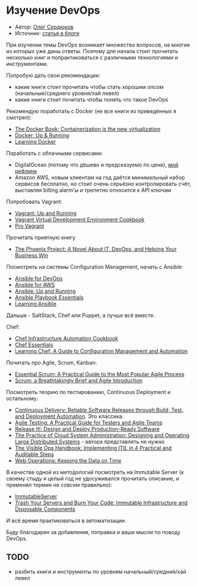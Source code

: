 # Изучение DevOps

- Автор: [Олег Сердюков](https://github.com/ctrld)
- Источник: [статья в блоге](http://ctrld.me/blog/2015/08/31/learning-devops/)

При изучении темы DevOps возникает множество вопросов, на многие из которых уже даны ответы. Поэтому для начала стоит прочитать несколько книг и попрактиковаться с различными технологиями и инструментами.

Попробую дать свои рекомендации:

- какие книги стоит прочитать чтобы стать хорошим опсом (начальные/среднего уровня/хай левел)
- какие книги стоит почитать чтобы понять что такое DevOps

Рекомендую поработать с Docker (не все книги из приведённых я смотрел):

- [The Docker Book: Containerization is the new virtualization](http://www.amazon.com/Docker-Book-Containerization-new-virtualization-ebook/dp/B00LRROTI4/)
- [Docker: Up & Running](http://www.amazon.com/Docker-Up-Running-Karl-Matthias/dp/1491917571/)
- [Learning Docker](http://www.amazon.com/Learning-Docker-Pethuru-Raj/dp/1784397938/)

Поработать с облачными сервисами:

- DigitalOcean (потому что дёшево и предсказуемо по цене), [мой рефлинк](https://www.digitalocean.com/?refcode=ee03d022570e)
- Amazon AWS, новым клиентам на год даётся минимальный набор сервисов бесплатно, но стоит очень серьёзно контролировать счёт, выставляя billing alarm'ы и трепетно относится к API ключам

Попробовать Vagrant:

- [Vagrant: Up and Running](http://www.amazon.com/Vagrant-Up-Running-Mitchell-Hashimoto-ebook/dp/B00D3VH4IO/)
- [Vagrant Virtual Development Environment Cookbook](http://www.amazon.com/Vagrant-Virtual-Development-Environment-Cookbook/dp/1784393746/)
- [Pro Vagrant](http://www.amazon.com/Pro-Vagrant-Wlodzimierz-Gajda/dp/1484200748/)

Прочитать приятную книгу

- [The Phoenix Project: A Novel About IT, DevOps, and Helping Your Business Win](http://www.amazon.com/Phoenix-Project-Helping-Business-ebook/dp/B00AZRBLHO/)

Посмотреть на системы Configuration Management, начать с Ansible:

- [Ansible for DevOps](https://leanpub.com/ansible-for-devops)
- [Ansible for AWS](https://leanpub.com/ansible-for-aws)
- [Ansible: Up and Running ](http://www.amazon.com/Ansible-Up-Running-Lorin-Hochstein-ebook/dp/B00WVH5SY8/)
- [Ansible Playbook Essentials](http://www.amazon.com/Ansible-Playbook-Essentials-Gourav-Shah-ebook/dp/B00Z6VSXPW/)
- [Learning Ansible](http://www.amazon.com/Learning-Ansible-Madhurranjan-Mohaan-ebook/dp/B00QAMMHLM/)

Дальше - SaltStack, Chef или Puppet, а лучше всё вместе.

Chef:

- [Chef Infrastructure Automation Cookbook](http://www.amazon.com/Chef-Infrastructure-Automation-Cookbook-Second-ebook/dp/B00YJ64GEW/)
- [Chef Essentials](http://www.amazon.com/Chef-Essentials-John-Ewart-ebook/dp/B00NXWI19O/)
- [Learning Chef: A Guide to Configuration Management and Automation](http://www.amazon.com/Learning-Chef-Configuration-Management-Automation/dp/1491944935/)

Почитать про Agile, Scrum, Kanban:

- [Essential Scrum: A Practical Guide to the Most Popular Agile Process](http://www.amazon.com/Essential-Scrum-Practical-Addison-Wesley-Signature-ebook/dp/B008NAKA5O/)
- [Scrum: a Breathtakingly Brief and Agile Introduction](http://www.amazon.com/Scrum-Breathtakingly-Brief-Agile-Introduction/dp/193796504X/)

Посмотреть теорию по тестированию, Continuous Deployment и остальному:

- [Continuous Delivery: Reliable Software Releases through Build, Test, and Deployment Automation](http://www.amazon.com/Continuous-Delivery-Deployment-Automation-Addison-Wesley/dp/0321601912/). Это классика.
- [Agile Testing: A Practical Guide for Testers and Agile Teams](http://www.amazon.com/Agile-Testing-Practical-Guide-Testers/dp/0321534468/)
- [Release It!: Design and Deploy Production-Ready Software](http://www.amazon.com/Release-Production-Ready-Software-Pragmatic-Programmers/dp/0978739213/)
- [The Practice of Cloud System Administration: Designing and Operating Large Distributed Systems](http://www.amazon.com/The-Practice-Cloud-System-Administration/dp/032194318X/) - автора представлять не нужно
- [The Visible Ops Handbook: Implementing ITIL in 4 Practical and Auditable Steps](http://www.amazon.com/Visible-Ops-Handbook-Implementing-Practical/dp/0975568612/)
- [Web Operations: Keeping the Data on Time](http://www.amazon.com/Web-Operations-Keeping-Data-Time/dp/1449377440)

В качестве одной из методологий посмотреть на Immutable Server (к своему стыду я целый год не удосуживался прочитать описание, и применял термин не совсем правильно):

- [ImmutableServer](http://martinfowler.com/bliki/ImmutableServer.html)
- [Trash Your Servers and Burn Your Code: Immutable Infrastructure and Disposable Components](http://chadfowler.com/blog/2013/06/23/immutable-deployments/)

И всё время практиковаться в автоматизации.

Буду благодарен за добавления, поправки и ваши мысли по поводу DevOps.

## TODO

- разбить книги и инструменты по уровням начальный/средний/хай левел